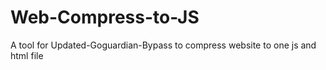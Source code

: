 # Web-Compress-to-JS
A tool for Updated-Goguardian-Bypass to compress website to one js and html file
